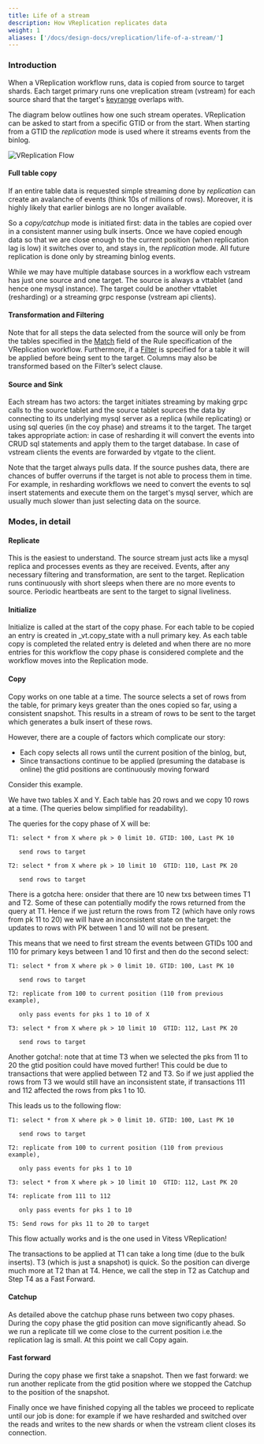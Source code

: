 ```yaml
---
title: Life of a stream
description: How VReplication replicates data
weight: 1
aliases: ['/docs/design-docs/vreplication/life-of-a-stream/']
---
```


### Introduction

When a VReplication workflow runs, data is copied from source to target shards. Each target primary runs one
vreplication stream (vstream) for each source shard that the
target's [keyrange](https://vitess.io/docs/16.0/reference/features/sharding/#key-ranges-and-partitions) overlaps with.

The diagram below outlines how one such stream operates. VReplication can be asked to start from a specific
GTID or from the start. When starting from a GTID the _replication_ mode is used where it streams events from the
binlog.

![VReplication Flow](/img/VReplicationFlow.png)

#### Full table copy

If an entire table data is requested simple streaming done by _replication_ can create an avalanche of events (think 10s
of millions of rows). Moreover, it is highly likely that earlier binlogs are no longer available.

So a _copy/catchup_ mode is initiated first: data in the tables are copied over in
a consistent manner using bulk inserts. Once we have copied enough data so that we are close enough to the current
position (when replication lag is low) it switches over to, and stays in, the _replication_ mode. All future replication
is done only by streaming binlog events.

While we may have multiple database sources in a workflow each vstream has just one source and one target. The source is
always a vttablet (and hence one mysql instance). The target could be another vttablet (resharding) or a streaming grpc
response (vstream api clients).

#### Transformation and Filtering

Note that for all steps the data selected from the source will only be from the tables specified
in the [Match](https://github.com/vitessio/vitess/blob/main/proto/binlogdata.proto#LL128C5) field of the Rule
specification of the VReplication workflow. Furthermore, if a
[Filter](https://github.com/vitessio/vitess/blob/main/proto/binlogdata.proto#LL133C5) is specified for a table it will
be applied before being sent to the target. Columns may also be transformed based on the Filter’s select clause.

#### Source and Sink

Each stream has two actors: the target initiates streaming by making grpc calls to the source tablet and the source
tablet sources the data by connecting to its underlying mysql server as a replica (while replicating) or using sql
queries (in the coy phase) and streams it to the target. The target takes appropriate action: in case of resharding it
will convert the events into CRUD sql statements and apply them to the target database. In case of vstream clients the
events are forwarded by vtgate to the client.

Note that the target always pulls data. If the source pushes data, there are chances of buffer overruns if the target is
not able to process them in time. For example, in resharding workflows we need to convert the events to sql insert
statements and execute them on the target's mysql server, which are usually much slower than just selecting data on the
source.

### Modes, in detail

#### Replicate

This is the easiest to understand. The source stream just acts like a mysql replica and processes events as they are
received. Events, after any necessary filtering and transformation, are sent to the target. Replication runs
continuously with short sleeps when there are no more events to source. Periodic heartbeats are sent to the target to
signal liveliness.

#### Initialize

Initialize is called at the start of the copy phase. For each table to be copied an entry is created in \_vt.copy_state
with a null primary key. As each table copy is completed the related entry is deleted and when there are no more entries
for this workflow the copy phase is considered complete and the workflow moves into the Replication mode.

#### Copy

Copy works on one table at a time. The source selects a set of rows from the table, for primary keys greater than the
ones copied so far, using a consistent snapshot. This results in a stream of rows to be sent to the target which
generates a bulk insert of these rows.

However, there are a couple of factors which complicate our story:

* Each copy selects all rows until the current position of the binlog, but,
* Since transactions continue to be applied (presuming the database is online) the gtid positions are continuously
  moving forward

Consider this example.

We have two tables X and Y. Each table has 20 rows and we copy 10 rows at a time.
(The queries below simplified for readability).

The queries for the copy phase of X will be:

```
T1: select * from X where pk > 0 limit 10. GTID: 100, Last PK 10

   send rows to target

T2: select * from X where pk > 10 limit 10  GTID: 110, Last PK 20

   send rows to target
```

There is a gotcha here: onsider that there are 10 new txs between times T1 and T2. Some of these can potentially modify
the rows returned from the query at T1. Hence if we just return the rows from T2 (which have only rows from pk 11 to 20)
we will have an inconsistent state on the target: the updates to rows with PK between 1 and 10 will not be present.

This means that we need to first stream the events between GTIDs 100 and 110 for primary keys between 1 and 10 first and
then do the second select:

```
T1: select * from X where pk > 0 limit 10. GTID: 100, Last PK 10

   send rows to target

T2: replicate from 100 to current position (110 from previous example),

   only pass events for pks 1 to 10 of X

T3: select * from X where pk > 10 limit 10  GTID: 112, Last PK 20

   send rows to target
```

Another gotcha!: note that at time T3 when we selected the pks from 11 to 20 the gtid position could have moved further!
This could be due to transactions that were applied between T2 and T3. So if we just applied the rows from T3 we would
still have an inconsistent state, if transactions 111 and 112 affected the rows from pks 1 to 10.

This leads us to the following flow:

```
T1: select * from X where pk > 0 limit 10. GTID: 100, Last PK 10

   send rows to target

T2: replicate from 100 to current position (110 from previous example),

   only pass events for pks 1 to 10

T3: select * from X where pk > 10 limit 10  GTID: 112, Last PK 20

T4: replicate from 111 to 112  

   only pass events for pks 1 to 10

T5: Send rows for pks 11 to 20 to target
```

This flow actually works and is the one used in Vitess VReplication!

The transactions to be applied at T1 can take a long time (due to the bulk inserts). T3 (which is just a snapshot) is
quick. So the position can diverge much more at T2 than at T4. Hence, we call the step in T2 as Catchup and Step T4 as a
Fast Forward.

#### Catchup

As detailed above the catchup phase runs between two copy phases. During the copy phase the gtid position can move
significantly ahead. So we run a replicate till we come close to the current position i.e.the replication lag is small.
At this point we call Copy again.

#### Fast forward

During the copy phase we first take a snapshot. Then we fast forward: we run another replicate from the gtid position
where we stopped the Catchup to the position of the snapshot.

Finally once we have finished copying all the tables we proceed to replicate until our job is done: for example if we
have resharded and switched over the reads and writes to the new shards or when the vstream client closes its
connection.
